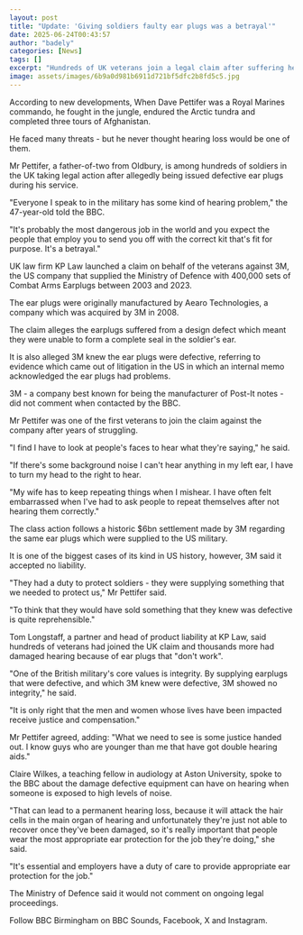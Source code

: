 ```yaml
---
layout: post
title: "Update: 'Giving soldiers faulty ear plugs was a betrayal'"
date: 2025-06-24T00:43:57
author: "badely"
categories: [News]
tags: []
excerpt: "Hundreds of UK veterans join a legal claim after suffering hearing loss."
image: assets/images/6b9a0d981b6911d721bf5dfc2b8fd5c5.jpg
---
```


According to new developments, When Dave Pettifer was a Royal Marines commando, he fought in the jungle, endured the Arctic tundra and completed three tours of Afghanistan. 

He faced many threats - but he never thought hearing loss would be one of them.

Mr Pettifer, a father-of-two from Oldbury, is among hundreds of soldiers in the UK taking legal action after allegedly being issued defective ear plugs during his service.

"Everyone I speak to in the military has some kind of hearing problem," the 47-year-old told the BBC.

"It's probably the most dangerous job in the world and you expect the people that employ you to send you off with the correct kit that's fit for purpose. It's a betrayal."

UK law firm KP Law launched a claim on behalf of the veterans against 3M, the US company that supplied the Ministry of Defence with 400,000 sets of Combat Arms Earplugs between 2003 and 2023.

The ear plugs were originally manufactured by Aearo Technologies, a company which was acquired by 3M in 2008.

The claim alleges the earplugs suffered from a design defect which meant they were unable to form a complete seal in the soldier's ear.

It is also alleged 3M knew the ear plugs were defective, referring to evidence which came out of litigation in the US in which an internal memo acknowledged the ear plugs had problems.

3M - a company best known for being the manufacturer of Post-It notes - did not comment when contacted by the BBC.

Mr Pettifer was one of the first veterans to join the claim against the company after years of struggling. 

"I find I have to look at people's faces to hear what they're saying," he said. 

"If there's some background noise I can't hear anything in my left ear, I have to turn my head to the right to hear.

"My wife has to keep repeating things when I mishear. I have often felt embarrassed when I've had to ask people to repeat themselves after not hearing them correctly."

The class action follows a historic $6bn settlement made by 3M regarding the same ear plugs which were supplied to the US military.

It is one of the biggest cases of its kind in US history, however, 3M said it accepted no liability.

"They had a duty to protect soldiers - they were supplying something that we needed to protect us," Mr Pettifer said.

"To think that they would have sold something that they knew was defective is quite reprehensible."

Tom Longstaff, a partner and head of product liability at KP Law, said hundreds of veterans had joined the UK claim and thousands more had damaged hearing because of ear plugs that "don't work".

"One of the British military's core values is integrity. By supplying earplugs that were defective, and which 3M knew were defective, 3M showed no integrity," he said.

"It is only right that the men and women whose lives have been impacted receive justice and compensation."

Mr Pettifer agreed, adding: "What we need to see is some justice handed out. I know guys who are younger than me that have got double hearing aids."

Claire Wilkes, a teaching fellow in audiology at Aston University, spoke to the BBC about the damage defective equipment can have on hearing when someone is exposed to high levels of noise.

"That can lead to a permanent hearing loss, because it will attack the hair cells in the main organ of hearing and unfortunately they're just not able to recover once they've been damaged, so it's really important that people wear the most appropriate ear protection for the job they're doing," she said.

"It's essential and employers have a duty of care to provide appropriate ear protection for the job."

The Ministry of Defence said it would not comment on ongoing legal proceedings.

Follow BBC Birmingham on BBC Sounds, Facebook, X and Instagram.

